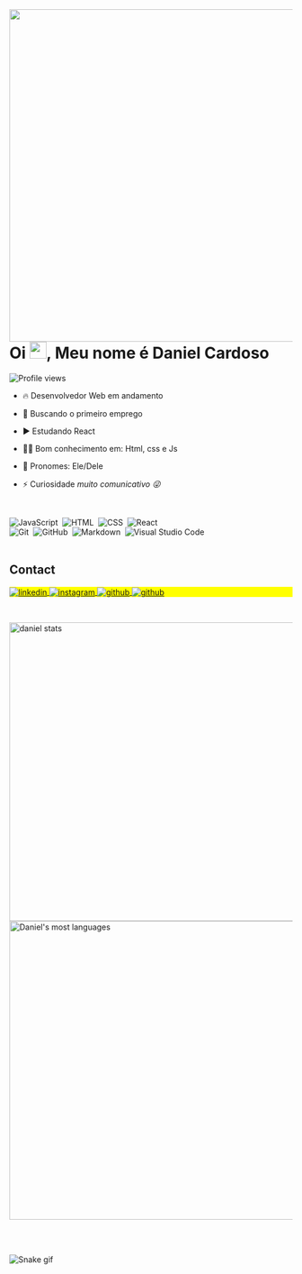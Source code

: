 <img align="right"  height="590em"   src="https://raw.githubusercontent.com/gist/Dandevcard/3c75accf19db2b901f000569ace93662/raw/70c4a6e77a8485ba746971c66f3344942011934c/githubcard2.svg"/>
<h1 align="left"> Oi <img src="https://raw.githubusercontent.com/kaueMarques/kaueMarques/master/hi.gif" height="30px">, Meu nome é Daniel Cardoso</h1>
<p align="left"> <img src="https://komarev.com/ghpvc/?username=dandevcard&color=yellow" alt="Profile views" /> </p>

- 🔥 Desenvolvedor Web em andamento

- 🔭 Buscando o primeiro emprego

- ▶️  Estudando React

- 👨‍💻 Bom conhecimento em: Html, css e Js

- 💬 Pronomes: Ele/Dele

- ⚡ Curiosidade *muito comunicativo 😜*

<br>

![JavaScript](https://img.shields.io/badge/-JavaScript-05122A?style=flat&logo=javascript)&nbsp;
![HTML](https://img.shields.io/badge/-HTML-05122A?style=flat&logo=HTML5)&nbsp;
![CSS](https://img.shields.io/badge/-CSS-05122A?style=flat&logo=CSS3&logoColor=1572B6)&nbsp;
![React](https://img.shields.io/badge/-React-05122A?style=flat&logo=react)&nbsp; <br>
![Git](https://img.shields.io/badge/-Git-05122A?style=flat&logo=git)&nbsp;
![GitHub](https://img.shields.io/badge/-GitHub-05122A?style=flat&logo=github)&nbsp;
![Markdown](https://img.shields.io/badge/-Markdown-05122A?style=flat&logo=markdown)&nbsp;
![Visual Studio Code](https://img.shields.io/badge/-Visual%20Studio%20Code-05122A?style=flat&logo=visual-studio-code&logoColor=007ACC)&nbsp;
<br>
<br>
## Contact

<p align="left" style="background:yellow">
<a href="https://www.linkedin.com/in/daniel-cardoso-de-loiola-799a97300/" target="_blank">
  <img align="center" src="https://img.shields.io/badge/-daniel_kard-05122A?style=flat&logo=linkedin" alt="linkedin"/>
</a>
<a href="https://www.instagram.com/daniel_kard/" target="_blank">
 <img align="center" src="https://img.shields.io/badge/-daniel_kard-05122A?style=flat&logo=instagram" alt="instagram"/>
</a>
<a href="https://github.com/Dandevcard" target="_blank">
 <img align="center" src="https://img.shields.io/badge/-Dan_dev_card-05122A?style=flat&logo=github" alt="github"/>
</a>
  <a href="https://www.facebook.com/pablo.nuss/about" target="_blank">
 <img align="center" src="https://img.shields.io/badge/-Daniel_Cardoso-05122A?style=flat&logo=facebook" alt="github"/>
</a>
</p>
<br>

<p align="left">
<img width="530em" src="https://github-readme-stats.vercel.app/api?username=dandevcard&show_icons=true&theme=vision-friendly-dark" alt="daniel stats"/>
<img width="530em" src="https://github-readme-stats.vercel.app/api/top-langs/?username=dandevcard&layout=compact&theme=vision-friendly-dark" alt="Daniel's most languages"/>
</p>

<br>
<br>

![Snake gif](https://github.com/Dandevcard/Dandevcard/blob/output/github-contribuition-grid-snake.svg)




















